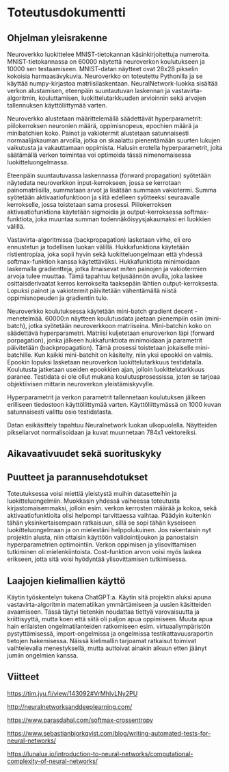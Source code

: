 # Toteutusdokumentti

## Ohjelman yleisrakenne

Neuroverkko luokittelee MNIST-tietokannan käsinkirjoitettuja numeroita. MNIST-tietokannassa on 60000 näytettä neuroverkon koulutukseen ja 10000 sen testaamiseen. MNIST-datan näytteet ovat 28x28 pikselin kokoisia harmaasävykuvia. Neuroverkko on toteutettu Pythonilla ja se käyttää numpy-kirjastoa matriisilaskentaan. NeuralNetwork-luokka sisältää verkon alustamisen, eteenpäin suuntautuvan laskennan ja vastavirta-algoritmin, kouluttamisen, luokittelutarkkuuden arvioinnin sekä arvojen tallennuksen käyttöliittymää varten.

Neuroverkko alustetaan määrittelemällä säädettävät hyperparametrit: piilokerroksen neuronien määrä, oppimisnopeus, epochien määrä ja minibatchien koko. Painot ja vakiotermit alustetaan satunnaisesti normaalijakauman arvoilla, jotka on skaalattu pienentämään suurten lukujen vaikutusta ja vakauttamaan oppimista. Halusin erotella hyperparametrit, joita säätämällä verkon toimintaa voi optimoida tässä nimenomaisessa luokitteluongelmassa.

Eteenpäin suuntautuvassa laskennassa (forward propagation) syötetään näytedata neuroverkkon input-kerrokseen, jossa se kerrotaan painomatriisilla, summataan arvot ja lisätään summaan vakiotermi. Summa syötetään aktivaatiofunktioon ja siitä edelleen syötteeksi seuraavalle kerrokselle, jossa toistetaan sama prosessi. Piilokerroksen aktivaatiofunktiona käytetään sigmoidia ja output-kerroksessa softmax-funktiota, joka muuntaa summan todennäköisyysjakaumaksi eri luokkien välillä.

Vastavirta-algoritmissa (backpropagation) lasketaan virhe, eli ero ennustetun ja todellisen luokan välillä. Hukkafunktiona käytetään ristientropiaa, joka sopii hyvin sekä luokitteluongelmaan että yhdessä softmax-funktion kanssa käytettäväksi. Hukkafunktiota minimoidaan laskemalla gradientteja, jotka ilmaisevat miten painojen ja vakiotermien arvoja tulee muuttaa. Tämä tapahtuu ketjusäännön avulla, joka laskee osittaisderivaatat kerros kerrokselta taaksepäin lähtien output-kerroksesta. Lopuksi painot ja vakiotermit päivitetään vähentämällä niistä oppimisnopeuden ja gradientin tulo.

Neuroverkko koulutuksessa käytetään mini-batch gradient decent -menetelmää. 60000:n näytteen koulutusdata jaetaan pienempiin osiin (mini-batch), jotka syötetään neuroverkkoon matriiseina. Mini-batchin koko on säädettävä hyperparametri. Matriisi kuljetetaan enuroverkon läpi (forward porpagation), jonka jälkeen hukkafunktiota minimoidaan ja parametrit päivitetään (backpropagation). Tämä prosessi toistetaan jokaiselle mini-batchille. Kun kaikki mini-batchit on käsitelty, niin yksi epookki on valmis. Epookin lopuksi lasketaan neuroverkon luokittelutarkkuus testidatalla. Koulutusta jatketaan useiden epookkien ajan, jolloin luokittelutarkkuus paranee. Testidata ei ole ollut mukana koulutusprosessissa, joten se tarjoaa objektiivisen mittarin neuroverkon yleistämiskyvylle. 

Hyperparametrit ja verkon parametrit tallennetaan koulutuksen jälkeen erilliseen tiedostoon käyttöliittymää varten. Käyttöliittymässä on 1000 kuvan satunnaisesti valittu osio testidatasta.

Datan esikäsittely tapahtuu Neuralnetwork luokan ulkopuolella. Näytteiden pikseliarvot normalisoidaan ja kuvat muunnetaan 784x1 vektoreiksi.



## Aikavaativuudet sekä suorituskyky



## Puutteet ja parannusehdotukset

Toteutuksessa voisi miettiä yleistystä muihin datasetteihin ja luokitteluongelmiin. Muokkasin yhdessä vaiheessa toteutusta kirjastomaisemmaksi, jolloin esim. verkon kerrosten määrää ja kokoa, sekä aktivaatiofunktioita olisi helpompi tarvittaessa vaihtaa. Päädyin kuitenkin tähän yksinkertaisempaan ratkaisuun, sillä se sopi tähän kyseiseen luokitteluongelmaan ja on mielestäni helppolukuinen.
Jos rakentaisin nyt projektin alusta, niin ottaisin käyttöön validointijoukon ja panostaisin hyperparametrien optimointiin. Verkon oppimisen ja ylisovittamisen tutkiminen oli mielenkiintoista. Cost-funktion arvon voisi myös laskea erikseen, jotta sitä voisi hyödyntää ylisovittamisen tutkimisessa. 


## Laajojen kielimallien käyttö

Käytin työskentelyn tukena ChatGPT:a. Käytin sitä projektin aluksi apuna vastavirta-algoritmin matematiikan ymmärtämiseen ja uusien käsitteiden avaamiseen. Tässä täytyi tietenkin noudattaa tiettyä varovaisuutta ja kriittisyyttä, mutta koen että siitä oli paljon apua oppimiseen. Muuta apua hain erilaisten ongelmatilanteiden ratkomiseen esim. virtuaaliympäristön pystyttämisessä, import-ongelmissa ja ongelmissa testikattavuusraportin tietojen hakemisessa. Näissä kielimallin tarjoamat ratkaisut toimivat vaihtelevalla menestyksellä, mutta auttoivat ainakin alkuun etten jäänyt jumiin ongelmien kanssa.

## Viitteet

 https://tim.jyu.fi/view/143092#VrMhIvLNy2PU

 http://neuralnetworksanddeeplearning.com/

 https://www.parasdahal.com/softmax-crossentropy

 https://www.sebastianbjorkqvist.com/blog/writing-automated-tests-for-neural-networks/

 https://lunalux.io/introduction-to-neural-networks/computational-complexity-of-neural-networks/
